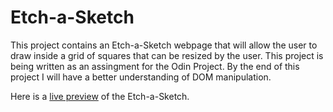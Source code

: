 # Etch-a-Sketch

This project contains an Etch-a-Sketch webpage that will allow the user to draw inside a grid of squares that can be resized by the user. This project is being written as an assingment for the Odin Project. By the end of this project I will have a better understanding of DOM manipulation.

Here is a [live preview](https://mmrupard.github.io/Etch-a-Sketch/) of the Etch-a-Sketch.
